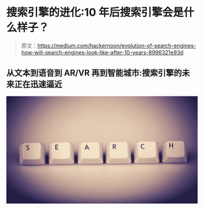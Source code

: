 # 搜索引擎的进化:10 年后搜索引擎会是什么样子？

> 原文：<https://medium.com/hackernoon/evolution-of-search-engines-how-will-search-engines-look-like-after-10-years-8996321e93d>

## 从文本到语音到 AR/VR 再到智能城市:搜索引擎的未来正在迅速逼近

![](img/30cd49a9c8d455389d86cc77404a55a8.png)
